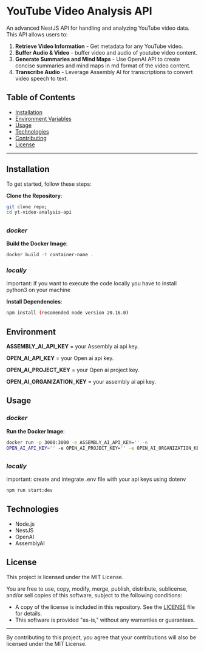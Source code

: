 # YouTube Video Analysis API

An advanced NestJS API for handling and analyzing YouTube video data. This API allows users to:

1. **Retrieve Video Information** - Get metadata for any YouTube video.
2. **Buffer Audio & Video** - buffer video and audio of youtube video content.
3. **Generate Summaries and Mind Maps** - Use OpenAI API to create concise summaries and mind maps in md format of the video content.
4. **Transcribe Audio** - Leverage Assembly AI for transcriptions to convert video speech to text.

## Table of Contents

- [Installation](#installation)
- [Environment Variables](#environment)
- [Usage](#usage)
- [Technologies](#technologies)
- [Contributing](#contributing)
- [License](#license)

---

## Installation

To get started, follow these steps:

**Clone the Repository**:

```bash
git clone repo;
cd yt-video-analysis-api
```

##

### **_docker_**

**Build the Docker Image**:

```bash
docker build -t container-name .
```

### **_locally_**

important: if you want to execute the code locally you have to install python3 on your machine

**Install Dependencies**:

```bash
npm install (recomended node version 20.16.0)
```

## Environment

**ASSEMBLY_AI_API_KEY** = your Assembly ai api key.

**OPEN_AI_API_KEY** = your Open ai api key.

**OPEN_AI_PROJECT_KEY** = your Open ai project key.

**OPEN_AI_ORGANIZATION_KEY** = your assembly ai api key.

## Usage

### **_docker_**

**Run the Docker Image**:

```bash
docker run -p 3000:3000 -e ASSEMBLY_AI_API_KEY='' -e
OPEN_AI_API_KEY='' -e OPEN_AI_PROJECT_KEY='' -e OPEN_AI_ORGANIZATION_KEY='' container-name
```

##

### **_locally_**

important: create and integrate .env file with your api keys using dotenv

```bash
npm run start:dev
```

## Technologies

- Node.js
- NestJS
- OpenAI
- AssemblyAI

## License

This project is licensed under the MIT License.

You are free to use, copy, modify, merge, publish, distribute, sublicense, and/or sell copies of this software, subject to the following conditions:

- A copy of the license is included in this repository. See the [LICENSE](LICENSE) file for details.
- This software is provided "as-is," without any warranties or guarantees.

---

By contributing to this project, you agree that your contributions will also be licensed under the MIT License.
